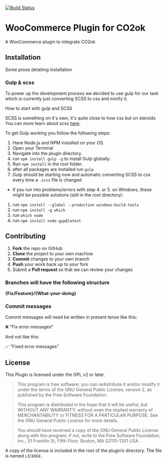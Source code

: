 [![Build Status](https://travis-ci.org/Mil0dV/co2ok-plugin-woocommerce.svg?branch=master)](https://travis-ci.org/Mil0dV/co2ok-plugin-woocommerce)

# WooCommerce Plugin for CO2ok

A WooCommerce plugin to integrate CO2ok

## Installation

Some prose detailing installation

### Gulp & scss

To power up the development process we decided to use gulp for our task
which is currently just converting SCSS to css and minify it.

How to start with gulp and SCSS

SCSS is something on it's own, it's quite close to how css but on steroids
You can more learn about scss [here](https://sass-lang.com/).

To get Gulp working you follow the following steps:

1. Have Node.js and NPM installed on your OS.
2. Open your Terminal
3. Navigate into the plugin directory.
4. run `npm install gulp -g` to install Gulp globally.
5. Run `npm install` in the root folder.
6. after all packages are installed run `gulp`
7. Gulp should be starting now and automatic converting SCSS to css every time a `.scss` file is changed

- if you run into problems/errors with step 4. or 5. on Windows, these might be possible solutions (still in the root directory):
1. run `npm install --global --production windows-build-tools`
2. run `npm install -g which` 
3. run `which node`
4. run `npm install node-gyp@latest` 

## Contributing

 1. **Fork** the repo on GitHub
 2. **Clone** the project to your own machine
 3. **Commit** changes to your own branch
 4. **Push** your work back up to your fork
 5. Submit a **Pull request** so that we can review your changes

### Branches will have the following structure

  **{Fix/Feature}/{What-your-doing}**

### Commit messages

  Commit messages will need be written in present tense like this:

  ❌ "Fix error messages" 

  And not like this:

  ✅ "Fixed error messages"

## License

This Plugin is licensed under the GPL v2 or later.

> This program is free software; you can redistribute it and/or modify it under the terms of the GNU General Public License, version 2, as published by the Free Software Foundation.

> This program is distributed in the hope that it will be useful, but WITHOUT ANY WARRANTY; without even the implied warranty of MERCHANTABILITY or FITNESS FOR A PARTICULAR PURPOSE. See the GNU General Public License for more details.

> You should have received a copy of the GNU General Public License along with this program; if not, write to the Free Software Foundation, Inc., 51 Franklin St, Fifth Floor, Boston, MA 02110-1301 USA

A copy of the license is included in the root of the plugin’s directory. The file is named `LICENSE`.
